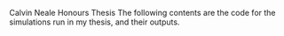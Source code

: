 Calvin Neale Honours Thesis 
The following contents are the code for the simulations run in my thesis, and their outputs. 
